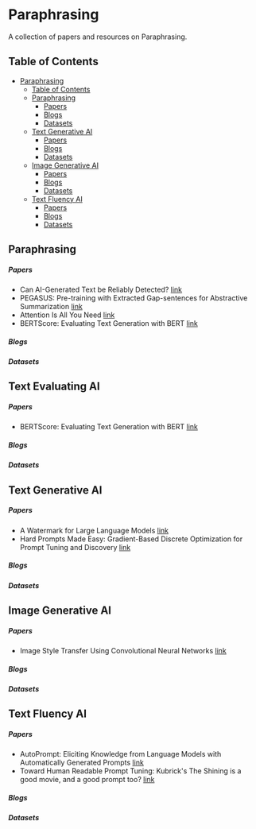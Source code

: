 # Paraphrasing<span id="head"/>

A collection of papers and resources on Paraphrasing.

## Table of Contents<span id="table-of-contents"/>
* [Paraphrasing](#head)
   * [Table of Contents](#table-of-contents)
   * [Paraphrasing](#paraphrasing)
     * [Papers](#paraphrasing-papers)
     * [Blogs](#paraphrasing-blogs)
     * [Datasets](#paraphrasing-datasets)
   * [Text Generative AI](#text-generative)
     * [Papers](#text-generative-papers)
     * [Blogs](#text-generative-blogs)
     * [Datasets](#text-generative-datasets)
   * [Image Generative AI](#image-generative)
     * [Papers](#image-generative-papers)
     * [Blogs](#image-generative-blogs)
     * [Datasets](#image-generative-datasets)
   * [Text Fluency AI](#text-fluency)
     * [Papers](#text-fluency-papers)
     * [Blogs](#text-fluency-blogs)
     * [Datasets](#text-fluency-datasets)

## Paraphrasing <span id="paraphrasing"/>
##### Papers <span id="paraphrasing-papers"/>
* Can AI-Generated Text be Reliably Detected? [link](https://arxiv.org/abs/2303.11156)
* PEGASUS: Pre-training with Extracted Gap-sentences for Abstractive Summarization [link](https://arxiv.org/abs/1912.08777)
* Attention Is All You Need [link](https://arxiv.org/abs/1706.03762)
* BERTScore: Evaluating Text Generation with BERT [link](https://arxiv.org/abs/1904.09675)
##### Blogs <span id="paraphrasing-blogs"/>
##### Datasets <span id="paraphrasing-datasets"/>

## Text Evaluating AI <span id="text-evaluating"/>
##### Papers <span id="text-evaluating-papers"/>
* BERTScore: Evaluating Text Generation with BERT [link](https://arxiv.org/abs/1904.09675)
##### Blogs <span id="text-generative-blogs"/>
##### Datasets <span id="text-generative-datasets"/>

## Text Generative AI<span id="text-generative"/>
##### Papers <span id="text-generative-papers"/>
* A Watermark for Large Language Models [link](https://arxiv.org/abs/2301.10226)
* Hard Prompts Made Easy: Gradient-Based Discrete Optimization for Prompt Tuning and Discovery [link](https://arxiv.org/abs/2302.03668)
##### Blogs <span id="text-generative-blogs"/>
##### Datasets <span id="text-generative-datasets"/>

## Image Generative AI<span id="image-generative"/>
##### Papers <span id="image-generative-papers"/>
* Image Style Transfer Using Convolutional Neural Networks [link](https://ieeexplore.ieee.org/document/7780634)
##### Blogs <span id="image-generative-blogs"/>
##### Datasets <span id="image-generative-datasets"/>

## Text Fluency AI<span id="text-fluency"/>
##### Papers <span id="text-fluency-papers"/>
* AutoPrompt: Eliciting Knowledge from Language Models with Automatically Generated Prompts [link](https://arxiv.org/abs/2010.15980)
* Toward Human Readable Prompt Tuning: Kubrick's The Shining is a good movie, and a good prompt too? [link](https://arxiv.org/abs/2212.10539)
##### Blogs <span id="text-fluency-blogs"/>
##### Datasets <span id="text-fluency-datasets"/>

